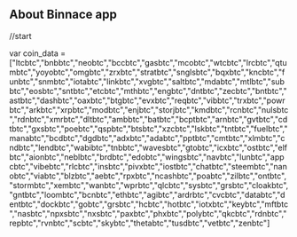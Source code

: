 ## About Binnace app
//start

var coin_data = ["ltcbtc","bnbbtc","neobtc","bccbtc","gasbtc","mcobtc","wtcbtc","lrcbtc","qtumbtc","yoyobtc","omgbtc","zrxbtc","stratbtc","snglsbtc","bqxbtc","kncbtc","funbtc","snmbtc","iotabtc","linkbtc","xvgbtc","saltbtc","mdabtc","mtlbtc","subbtc","eosbtc","sntbtc","etcbtc","mthbtc","engbtc","dntbtc","zecbtc","bntbtc","astbtc","dashbtc","oaxbtc","btgbtc","evxbtc","reqbtc","vibbtc","trxbtc","powrbtc","arkbtc","xrpbtc","modbtc","enjbtc","storjbtc","kmdbtc","rcnbtc","nulsbtc","rdnbtc","xmrbtc","dltbtc","ambbtc","batbtc","bcptbtc","arnbtc","gvtbtc","cdtbtc","gxsbtc","poebtc","qspbtc","btsbtc","xzcbtc","lskbtc","tntbtc","fuelbtc","manabtc","bcdbtc","dgdbtc","adxbtc","adabtc","pptbtc","cmtbtc","xlmbtc","cndbtc","lendbtc","wabibtc","tnbbtc","wavesbtc","gtobtc","icxbtc","ostbtc","elfbtc","aionbtc","neblbtc","brdbtc","edobtc","wingsbtc","navbtc","lunbtc","appcbtc","vibebtc","rlcbtc","insbtc","pivxbtc","iostbtc","chatbtc","steembtc","nanobtc","viabtc","blzbtc","aebtc","rpxbtc","ncashbtc","poabtc","zilbtc","ontbtc","stormbtc","xembtc","wanbtc","wprbtc","qlcbtc","sysbtc","grsbtc","cloakbtc","gntbtc","loombtc","bcnbtc","ethbtc","agibtc","ardrbtc","cvcbtc","databtc","dentbtc","dockbtc","gobtc","grsbtc","hcbtc","hotbtc","iotxbtc","keybtc","mftbtc","nasbtc","npxsbtc","nxsbtc","paxbtc","phxbtc","polybtc","qkcbtc","rdnbtc","repbtc","rvnbtc","scbtc","skybtc","thetabtc","tusdbtc","vetbtc","zenbtc"]


